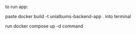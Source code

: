 to run app:

paste
docker build -t unialbums-backend-app .
into terminal

run
docker compose up -d
command

